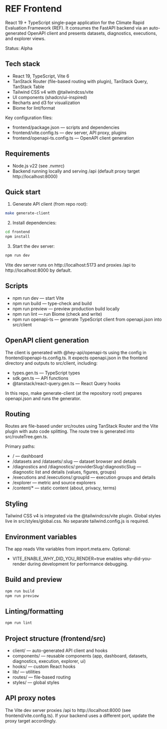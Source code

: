 # REF Frontend

React 19 + TypeScript single-page application for the Climate Rapid Evaluation Framework (REF).
 It consumes the FastAPI backend via an auto-generated OpenAPI client and presents datasets, diagnostics, executions, and explorer views.

Status: Alpha

## Tech stack
- React 19, TypeScript, Vite 6
- TanStack Router (file-based routing with plugin), TanStack Query, TanStack Table
- Tailwind CSS v4 with @tailwindcss/vite
- UI components (shadcn/ui-inspired)
- Recharts and d3 for visualization
- Biome for lint/format

Key configuration files:
- frontend/package.json — scripts and dependencies
- frontend/vite.config.ts — dev server, API proxy, plugins
- frontend/openapi-ts.config.ts — OpenAPI client generation

## Requirements
- Node.js v22 (see .nvmrc)
- Backend running locally and serving /api (default proxy target http://localhost:8000)

## Quick start
1. Generate API client (from repo root):

```bash
make generate-client
```

2. Install dependencies:

```bash
cd frontend
npm install
```

3. Start the dev server:

```bash
npm run dev
```

Vite dev server runs on http://localhost:5173 and proxies /api to http://localhost:8000 by default.

## Scripts
- npm run dev — start Vite
- npm run build — type-check and build
- npm run preview — preview production build locally
- npm run lint — run Biome (check and write)
- npm run openapi-ts — generate TypeScript client from openapi.json into src/client

## OpenAPI client generation
The client is generated with @hey-api/openapi-ts using the config in frontend/openapi-ts.config.ts. It expects openapi.json in the frontend directory and outputs to src/client, including:
- types.gen.ts — TypeScript types
- sdk.gen.ts — API functions
- @tanstack/react-query.gen.ts — React Query hooks

In this repo, make generate-client (at the repository root) prepares openapi.json and runs the generator.

## Routing
Routes are file-based under src/routes using TanStack Router and the Vite plugin with auto code splitting. The route tree is generated into src/routeTree.gen.ts.

Primary paths:
- / — dashboard
- /datasets and /datasets/:slug — dataset browser and details
- /diagnostics and /diagnostics/:providerSlug/:diagnosticSlug — diagnostic list and details (values, figures, groups)
- /executions and /executions/:groupId — execution groups and details
- /explorer — metric and source explorers
- /content/* — static content (about, privacy, terms)

## Styling
Tailwind CSS v4 is integrated via the @tailwindcss/vite plugin. Global styles live in src/styles/global.css. No separate tailwind.config.js is required.

## Environment variables
The app reads Vite variables from import.meta.env. Optional:
- VITE_ENABLE_WHY_DID_YOU_RENDER=true enables why-did-you-render during development for performance debugging.

## Build and preview

```bash
npm run build
npm run preview
```

## Linting/formatting

```bash
npm run lint
```

## Project structure (frontend/src)
- client/ — auto-generated API client and hooks
- components/ — reusable components (app, dashboard, datasets, diagnostics, execution, explorer, ui)
- hooks/ — custom React hooks
- lib/ — utilities
- routes/ — file-based routing
- styles/ — global styles

## API proxy notes
The Vite dev server proxies /api to http://localhost:8000 (see frontend/vite.config.ts). If your backend uses a different port, update the proxy target accordingly.

